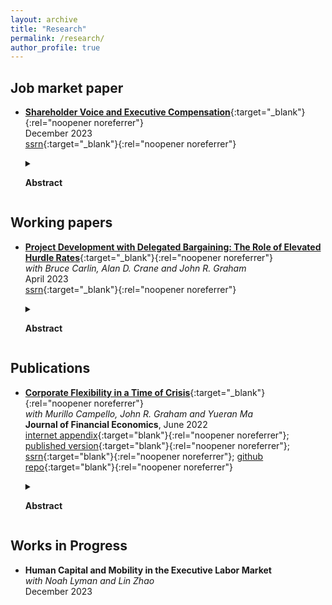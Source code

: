 ```yaml
---
layout: archive
title: "Research"
permalink: /research/
author_profile: true
---
```

## Job market paper
- [**Shareholder Voice and Executive Compensation**](<{{ site.baseurl }}/files/papers/shareholder_voice_jmp_jwb.pdf>){:target="_blank"}{:rel="noopener noreferrer"} <br/>
December 2023 <br/>
[ssrn](https://papers.ssrn.com/sol3/papers.cfm?abstract_id=4584580){:target="_blank"}{:rel="noopener noreferrer"} <br/>
	<details><summary>

	<strong>Abstract</strong>

	</summary>
	
	Managerial influence on the Board of Directors induces an agency problem in the design of executive compensation. I evaluate the role of shareholder voice in disciplining compensation practices by estimating a model of CEO compensation with non-binding shareholder approval votes (Say-on-Pay). The Board sets CEO pay and is biased towards a high wage; shareholders can fail the Say-on-Pay (SOP) and punish the Board for overpayment. Failed votes are perceived as costly by both the Board and shareholders: a cost of 2.06% (0.76%) of value for the Board (shareholders) is sufficient to match the data. SOP thus resembles a costly punishment mechanism and the disciplining effect on compensation increases firm value by 4.6% on average. Empirical evidence suggests the Board cost is a career and reputation concern for directors, and shareholders internalize a cost to dissenting from the Board on a prominent policy. I construct a counterfactual SOP mechanism which emulates giving a focal shareholder an advisory seat on the Board; this lowers the SOP failure rate, decreases wages and further increases firm value.

	</details>


## Working papers
- [**Project Development with Delegated Bargaining: The Role of Elevated Hurdle Rates**](<{{ site.baseurl }}/files/papers/irr_buffer.pdf>){:target="_blank"}{:rel="noopener noreferrer"} <br/>
_with Bruce Carlin, Alan D. Crane and John R. Graham_<br/>
April 2023 <br/>
[ssrn](https://papers.ssrn.com/sol3/papers.cfm?abstract_id=4412436){:target="_blank"}{:rel="noopener noreferrer"} <br/>
	<details><summary>

	<strong>Abstract</strong>

	</summary>

	During project development, investment costs are endogenously determined through delegated bargaining with counterparties. In surveys, nearly 80% of CFOs report using an elevated hurdle rate, the implications of which we build a model to explore. We show that elevated hurdle rates can convey a bargaining advantage that exceeds the opportunity cost of forgone projects, whether these hurdle rate buffers arise for strategic or non-strategic reasons. Using CFO survey data, we find buffer use is negatively related to the cost of capital and to bargaining power, consistent with our model's predictions, and that realized returns are associated with "beat the hurdle rate benchmark" behavior.

	</details>


## Publications
- [**Corporate Flexibility in a Time of Crisis**](<{{ site.baseurl }}/files/papers/corpflex.pdf>){:target="_blank"}{:rel="noopener noreferrer"}<br/>
_with Murillo Campello, John R. Graham and Yueran Ma_<br/>
**Journal of Financial Economics**, June 2022<br/>
[internet appendix](<{{ site.baseurl }}/files/papers/corpflex_IA.pdf>){:target="blank"}{:rel="noopener noreferrer"}; [published version](<https://www.sciencedirect.com/science/article/pii/S0304405X22000630>){:target="blank"}{:rel="noopener noreferrer"}; [ssrn](<https://papers.ssrn.com/sol3/papers.cfm?abstract_id=3778789>){:target="blank"}{:rel="noopener noreferrer"}; [github repo](<https://github.com/jwb4335/corporate_flexibility>){:target="blank"}{:rel="noopener noreferrer"}<br/>
	<details><summary>

	<strong>Abstract</strong>

	</summary>

	We use the COVID shock to study the direct and interactive effects of several forms of corporate flexibility on short- and long-term real business plans. We find that i) workplace flexibility, namely the ability for employees to work remotely, plays a central role in determining firms’ employment plans during the health crisis; ii) investment flexibility allows firms to increase or decrease capital spending based on their business prospects in the crisis, with effects shaped by workplace flexibility; and iii) financial flexibility contributes to stronger employment and investment, in particular when fixed costs are high.  While the role of workplace flexibility is new to the COVID crisis, CFOs expect lasting effects for years to come:  high workplace flexibility firms foresee continuation of remote work, stronger employment recovery, and shifting away from traditional capital investment, whereas low workplace flexibility firms rely more on automation to replace labor.

	</details>


## Works in Progress
- **Human Capital and Mobility in the Executive Labor Market<!---({{ site.baseurl }}/files/papers/irr_buffer.pdf){:target="_blank"}{:rel="noopener noreferrer"}-->** <br/>
_with Noah Lyman and Lin Zhao_<br/>
December 2023 <br/>
<!---**Abstract.** We pose and estimate an equilibrium job search model of executive careers, allowing for general and firm-specific human capital accumulation, firm heterogeneity, and persistent shocks to executive productivity. Wage growth over the executive's career is decompsed into contributions of  job search and the general and firm-specific components of human capital, both within and between executive positions. Our model can rationalize the observed patterns in hiring and wages of CEOs at US public firms. Firm-specific human capital is key to executive productivity, which helps explains why over 70% of new CEOs are internal promotions. Job search leads to increases in CEO wages as external firms' poaching offers must compensate the CEO for her firm-specific human capital, _even though_ those skills do not transfer across firms.-->

